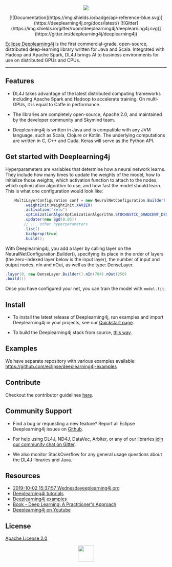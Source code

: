 

<p align="center">
  <img src="https://www.zeljkoobrenovic.com/tools/tech/images/eclipse_deeplearning4j.png">
</p>

<p align="center">
 [![Documentation](https://img.shields.io/badge/api-reference-blue.svg)](https://deeplearning4j.org/docs/latest/) 
[![Gitter](https://img.shields.io/gitter/room/deeplearning4j/deeplearning4j.svg)](https://gitter.im/deeplearning4j/deeplearning4j)
</p>

[Eclipse Deeplearning4j](https://www.deeplearning4j.org/)  is the first commercial-grade, open-source, distributed deep-learning library written for Java and Scala. Integrated with Hadoop and Apache Spark, DL4J brings AI to business environments for use on distributed GPUs and CPUs.


---

## Features

* DL4J takes advantage of the latest distributed computing frameworks including Apache Spark and Hadoop to accelerate training. On multi-GPUs, it is equal to Caffe in performance.

* The libraries are completely open-source, Apache 2.0, and maintained by the developer community and Skymind team.

* Deeplearning4j is written in Java and is compatible with any JVM language, such as Scala, Clojure or Kotlin. The underlying computations are written in C, C++ and Cuda. Keras will serve as the Python API.


## Get started with Deeplearning4j


Hyperparameters are variables that determine how a neural network learns. They include how many times to update the weights of the model, how to initialize those weights, which activation function to attach to the nodes, which optimization algorithm to use, and how fast the model should learn. This is what one configuration would look like:

```java
    MultiLayerConfiguration conf = new NeuralNetConfiguration.Builder()
        .weightInit(WeightInit.XAVIER)
        .activation("relu")
        .optimizationAlgo(OptimizationAlgorithm.STOCHASTIC_GRADIENT_DESCENT)
        .updater(new Sgd(0.05))
        // ... other hyperparameters
        .list()
        .backprop(true)
        .build();
```
With Deeplearning4j, you add a layer by calling layer on the NeuralNetConfiguration.Builder(), specifying its place in the order of layers (the zero-indexed layer below is the input layer), the number of input and output nodes, nIn and nOut, as well as the type: DenseLayer.

```java
.layer(0, new DenseLayer.Builder().nIn(784).nOut(250)
.build())
```

Once you have configured your net, you can train the model with `model.fit`.


## Install

* To install the latest release of Deeplearning4j, run examples and import Deeplearning4j in your projects, see our [Quickstart page](https://deeplearning4j.org/docs/latest/deeplearning4j-quickstart#Java).

* To build the Deeplearning4j stack from source, [this way](https://deeplearning4j.org/docs/latest/deeplearning4j-build-from-source).


## Examples

We have separate repository with various examples available: https://github.com/eclipse/deeplearning4j-examples

## Contribute

Checkout the contributor guidelines [here](https://github.com/eclipse/deeplearning4j/blob/master/CONTRIBUTING.md).


## Community Support

* Find a bug or requesting a new feature? Report all Eclipse Deeplearning4j issues on [Github](https://github.com/eclipse/deeplearning4j/issues).

* For help using DL4J, ND4J, DataVec, Arbiter, or any of our libraries [join our community chat on Gitter](https://gitter.im/deeplearning4j/deeplearning4j).

* We also monitor StackOverflow for any general usage questions about the DL4J libraries and Java.


## Resources

*   [2019-10-02 15:37:57 Wednesdayeeplearning4j.org](https://www.deeplearning4j.org)
*   [Deeplearning4j tutorials](https://deeplearning4j.org/tutorials/setup)
*   [Deeplearning4j examples](https://github.com/eclipse/deeplearning4j-examples)
*   [Book - Deep Learning: A Practitioner's Approach](https://www.amazon.com/Deep-Learning-Practitioners-Adam-Gibson/dp/1491914254)
*   [Deeplearning4j on Youtube](https://www.youtube.com/channel/UCa-HKBJwkfzs4AgZtdUuBXQ/videos)


## License

[Apache License 2.0](LICENSE)

<p align="center">
  <img src="https://avatars0.githubusercontent.com/u/8603402?s=280&v=4" width="50">
</p>
